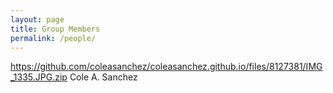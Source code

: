```yaml
---
layout: page
title: Group Members
permalink: /people/
---
```


https://github.com/coleasanchez/coleasanchez.github.io/files/8127381/IMG_1335.JPG.zip Cole A. Sanchez
